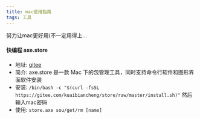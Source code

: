 ```yaml
---
title: mac使用指南
tags: 工具
---
```


努力让mac更好用(不一定用得上...

<!-- more -->

#### 快编程 axe.store
* 地址: [gitee](https://gitee.com/kuaibiancheng/store)
* 简介: axe.store 是一款 Mac 下的包管理工具，同时支持命令行软件和图形界面软件安装
* 安装: `/bin/bash -c "$(curl -fsSL https://gitee.com/kuaibiancheng/store/raw/master/install.sh)"` 然后输入mac密码
* 使用: `store.axe sou/get/rm [name]`

